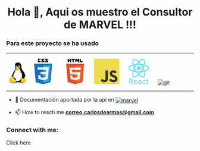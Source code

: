 
<h1 align="center">Hola 👋, Aqui os muestro el Consultor de MARVEL !!!</h1>


<h3 align="left">Para este proyecto se ha usado</h3>
<hr>

<img src="https://raw.githubusercontent.com/devicons/devicon/master/icons/linux/linux-original.svg" alt="linux" width="60" height="60"/> 
<img src="https://raw.githubusercontent.com/devicons/devicon/master/icons/css3/css3-original-wordmark.svg" alt="css3" width="70" height="70"/> &nbsp;&nbsp;
<img src="https://raw.githubusercontent.com/devicons/devicon/master/icons/html5/html5-original-wordmark.svg" alt="html5" width="70" height="70"/> &nbsp;&nbsp;
<img src="https://raw.githubusercontent.com/devicons/devicon/master/icons/javascript/javascript-original.svg" alt="javascript" width="70" height="70"/> &nbsp;&nbsp;
<img src="https://raw.githubusercontent.com/devicons/devicon/master/icons/react/react-original-wordmark.svg" alt="react" width="70" height="70"/> &nbsp;&nbsp;
<img src="https://www.vectorlogo.zone/logos/git-scm/git-scm-icon.svg" alt="git" width="40" height="40"/>&nbsp;&nbsp;

<hr>

- 🌱 Documentación aportada por la api en <a href='https://developer.marvel.com/docs'><img align="center" src="https://upload.wikimedia.org/wikipedia/commons/thumb/b/b9/Marvel_Logo.svg/1200px-Marvel_Logo.svg.png" alt="marvel" height="30" width="40" /></a>


- 📫 How to reach me **correo.carlosdearmas@gmail.com**

<h3 align="left">Connect with me:</h3>
<p align="left">
  <p> Click here 
<a href="https://linkedin.com/in/carlos-de-armas/" target="blank">
</p>
